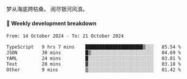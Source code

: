 梦从海底跨枯桑。
阅尽银河风浪。


#### 📝 Weekly development breakdown

<!--START_SECTION:waka-->

```txt
From: 14 October 2024 - To: 21 October 2024

TypeScript   9 hrs 7 mins    █████████████████████▒░░░   85.54 %
JSON         30 mins         █▒░░░░░░░░░░░░░░░░░░░░░░░   04.69 %
YAML         24 mins         █░░░░░░░░░░░░░░░░░░░░░░░░   03.81 %
Text         20 mins         ▓░░░░░░░░░░░░░░░░░░░░░░░░   03.18 %
Other        9 mins          ▒░░░░░░░░░░░░░░░░░░░░░░░░   01.42 %
```

<!--END_SECTION:waka-->



